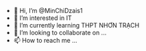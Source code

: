 - 👋 Hi, I’m @MinChiDzais1
- 👀 I’m interested in IT
- 🌱 I’m currently learning THPT NHƠN TRẠCH
- 💞️ I’m looking to collaborate on ...
- 📫 How to reach me ...

<!---
MinChiDzais1/MinChiDzais1 is a ✨ special ✨ repository because its `README.md` (this file) appears on your GitHub profile.
You can click the Preview link to take a look at your changes.
--->
